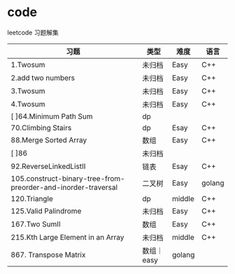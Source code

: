 # code
leetcode 习题解集

|习题|类型|难度|语言|
|---|----|----|---|
|1.Twosum|未归档|Easy|C++|
|2.add two numbers|未归档|Easy|C++|
|3.Twosum|未归档|Easy|C++|
|4.Twosum|未归档|Easy|C++|
|[ ]64.Minimum Path Sum|dp|||
|70.Climbing Stairs|dp|Esay|C++|
|88.Merge Sorted Array|数组|Easy|C++|
|[ ]86|未归档|||
|92.ReverseLinkedListII|链表|Esay|C++|
|105.construct-binary-tree-from-preorder-and-inorder-traversal|二叉树|Easy|golang|
|120.Triangle|dp|middle|C++|
|125.Valid Palindrome|未归档|Easy|C++|
|167.Two SumII|数组|Easy|C++|
|215.Kth Large Element in an Array|未归档|middle|C++|
|867. Transpose Matrix|数组｜easy|golang|

